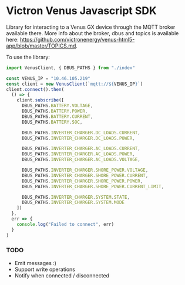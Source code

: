# Victron Venus Javascript SDK

Library for interacting to a Venus GX device through the MQTT broker available there.
More info about the broker, dbus and topics is available here: https://github.com/victronenergy/venus-html5-app/blob/master/TOPICS.md.

To use the library:

```js
import VenusClient, { DBUS_PATHS } from "./index"

const VENUS_IP = "10.46.105.219"
const client = new VenusClient(`mqtt://${VENUS_IP}`)
client.connect().then(
  () => {
    client.subscribe([
      DBUS_PATHS.BATTERY.VOLTAGE,
      DBUS_PATHS.BATTERY.POWER,
      DBUS_PATHS.BATTERY.CURRENT,
      DBUS_PATHS.BATTERY.SOC,

      DBUS_PATHS.INVERTER_CHARGER.DC_LOADS.CURRENT,
      DBUS_PATHS.INVERTER_CHARGER.DC_LOADS.POWER,

      DBUS_PATHS.INVERTER_CHARGER.AC_LOADS.CURRENT,
      DBUS_PATHS.INVERTER_CHARGER.AC_LOADS.POWER,
      DBUS_PATHS.INVERTER_CHARGER.AC_LOADS.VOLTAGE,

      DBUS_PATHS.INVERTER_CHARGER.SHORE_POWER.VOLTAGE,
      DBUS_PATHS.INVERTER_CHARGER.SHORE_POWER.CURRENT,
      DBUS_PATHS.INVERTER_CHARGER.SHORE_POWER.POWER,
      DBUS_PATHS.INVERTER_CHARGER.SHORE_POWER.CURRENT_LIMIT,

      DBUS_PATHS.INVERTER_CHARGER.SYSTEM.STATE,
      DBUS_PATHS.INVERTER_CHARGER.SYSTEM.MODE
    ])
  },
  err => {
    console.log("Failed to connect", err)
  }
)
```

### TODO

- Emit messages :)
- Support write operations
- Notify when connected / disconnected
